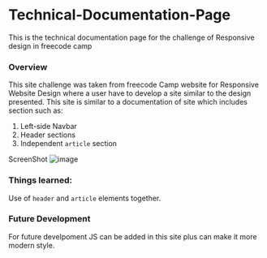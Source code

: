 # Technical-Documentation-Page
This is the technical documentation page for the challenge of Responsive design in freecode camp

### Overview
This site challenge was taken from freecode Camp website for Responsive Website Design where a user have to develop a site similar to the design presented. 
This site is similar to a documentation of site which includes section such as: 
  1) Left-side Navbar
  2) Header sections 
  3) Independent ```article``` section
  
ScreenShot
![image](https://user-images.githubusercontent.com/42742924/123547729-a4c41900-d781-11eb-829f-b4057b63306c.png)

### Things learned: 
Use of ```header``` and ```article``` elements together. 

### Future Development
For future develpoment JS can be added in this site plus can make it more modern style.
